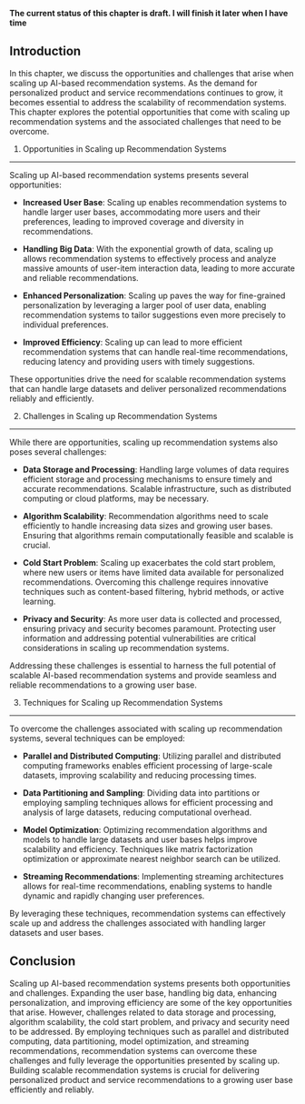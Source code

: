**The current status of this chapter is draft. I will finish it later when I have time**

Introduction
------------

In this chapter, we discuss the opportunities and challenges that arise when scaling up AI-based recommendation systems. As the demand for personalized product and service recommendations continues to grow, it becomes essential to address the scalability of recommendation systems. This chapter explores the potential opportunities that come with scaling up recommendation systems and the associated challenges that need to be overcome.

1. Opportunities in Scaling up Recommendation Systems
-----------------------------------------------------

Scaling up AI-based recommendation systems presents several opportunities:

* **Increased User Base**: Scaling up enables recommendation systems to handle larger user bases, accommodating more users and their preferences, leading to improved coverage and diversity in recommendations.

* **Handling Big Data**: With the exponential growth of data, scaling up allows recommendation systems to effectively process and analyze massive amounts of user-item interaction data, leading to more accurate and reliable recommendations.

* **Enhanced Personalization**: Scaling up paves the way for fine-grained personalization by leveraging a larger pool of user data, enabling recommendation systems to tailor suggestions even more precisely to individual preferences.

* **Improved Efficiency**: Scaling up can lead to more efficient recommendation systems that can handle real-time recommendations, reducing latency and providing users with timely suggestions.

These opportunities drive the need for scalable recommendation systems that can handle large datasets and deliver personalized recommendations reliably and efficiently.

2. Challenges in Scaling up Recommendation Systems
--------------------------------------------------

While there are opportunities, scaling up recommendation systems also poses several challenges:

* **Data Storage and Processing**: Handling large volumes of data requires efficient storage and processing mechanisms to ensure timely and accurate recommendations. Scalable infrastructure, such as distributed computing or cloud platforms, may be necessary.

* **Algorithm Scalability**: Recommendation algorithms need to scale efficiently to handle increasing data sizes and growing user bases. Ensuring that algorithms remain computationally feasible and scalable is crucial.

* **Cold Start Problem**: Scaling up exacerbates the cold start problem, where new users or items have limited data available for personalized recommendations. Overcoming this challenge requires innovative techniques such as content-based filtering, hybrid methods, or active learning.

* **Privacy and Security**: As more user data is collected and processed, ensuring privacy and security becomes paramount. Protecting user information and addressing potential vulnerabilities are critical considerations in scaling up recommendation systems.

Addressing these challenges is essential to harness the full potential of scalable AI-based recommendation systems and provide seamless and reliable recommendations to a growing user base.

3. Techniques for Scaling up Recommendation Systems
---------------------------------------------------

To overcome the challenges associated with scaling up recommendation systems, several techniques can be employed:

* **Parallel and Distributed Computing**: Utilizing parallel and distributed computing frameworks enables efficient processing of large-scale datasets, improving scalability and reducing processing times.

* **Data Partitioning and Sampling**: Dividing data into partitions or employing sampling techniques allows for efficient processing and analysis of large datasets, reducing computational overhead.

* **Model Optimization**: Optimizing recommendation algorithms and models to handle large datasets and user bases helps improve scalability and efficiency. Techniques like matrix factorization optimization or approximate nearest neighbor search can be utilized.

* **Streaming Recommendations**: Implementing streaming architectures allows for real-time recommendations, enabling systems to handle dynamic and rapidly changing user preferences.

By leveraging these techniques, recommendation systems can effectively scale up and address the challenges associated with handling larger datasets and user bases.

Conclusion
----------

Scaling up AI-based recommendation systems presents both opportunities and challenges. Expanding the user base, handling big data, enhancing personalization, and improving efficiency are some of the key opportunities that arise. However, challenges related to data storage and processing, algorithm scalability, the cold start problem, and privacy and security need to be addressed. By employing techniques such as parallel and distributed computing, data partitioning, model optimization, and streaming recommendations, recommendation systems can overcome these challenges and fully leverage the opportunities presented by scaling up. Building scalable recommendation systems is crucial for delivering personalized product and service recommendations to a growing user base efficiently and reliably.
